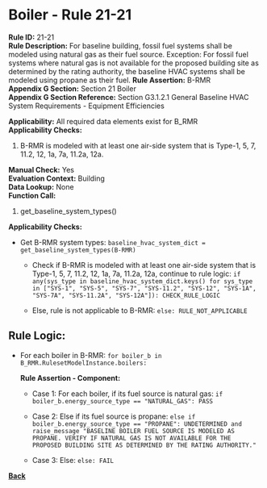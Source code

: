 
# Boiler - Rule 21-21  

**Rule ID:** 21-21  
**Rule Description:** For baseline building, fossil fuel systems shall be modeled using natural gas as their fuel source. Exception: For fossil fuel systems where natural gas is not available for the proposed building site as determined by the rating authority, the baseline HVAC systems shall be modeled using propane as their fuel.
**Rule Assertion:** B-RMR  
**Appendix G Section:** Section 21 Boiler  
**Appendix G Section Reference:** Section G3.1.2.1 General Baseline HVAC System Requirements - Equipment Efficiencies

**Applicability:** All required data elements exist for B_RMR  
**Applicability Checks:**  

1. B-RMR is modeled with at least one air-side system that is Type-1, 5, 7, 11.2, 12, 1a, 7a, 11.2a, 12a.

**Manual Check:** Yes  
**Evaluation Context:** Building  
**Data Lookup:** None  
**Function Call:**  

1. get_baseline_system_types()

**Applicability Checks:**  

- Get B-RMR system types: `baseline_hvac_system_dict = get_baseline_system_types(B-RMR)`

  - Check if B-RMR is modeled with at least one air-side system that is Type-1, 5, 7, 11.2, 12, 1a, 7a, 11.2a, 12a, continue to rule logic: `if any(sys_type in baseline_hvac_system_dict.keys() for sys_type in ["SYS-1", "SYS-5", "SYS-7", "SYS-11.2", "SYS-12", "SYS-1A", "SYS-7A", "SYS-11.2A", "SYS-12A"]): CHECK_RULE_LOGIC`

  - Else, rule is not applicable to B-RMR: `else: RULE_NOT_APPLICABLE`

## Rule Logic:  

- For each boiler in B-RMR: `for boiler_b in B_RMR.RulesetModelInstance.boilers:`

  **Rule Assertion - Component:**

  - Case 1: For each boiler, if its fuel source is natural gas: `if boiler_b.energy_source_type == "NATURAL_GAS": PASS`

  - Case 2: Else if its fuel source is propane: `else if boiler_b.energy_source_type == "PROPANE": UNDETERMINED and raise_message "BASELINE BOILER FUEL SOURCE IS MODELED AS PROPANE. VERIFY IF NATURAL GAS IS NOT AVAILABLE FOR THE PROPOSED BUILDING SITE AS DETERMINED BY THE RATING AUTHORITY."`

  - Case 3: Else: `else: FAIL`

**[Back](../_toc.md)**
